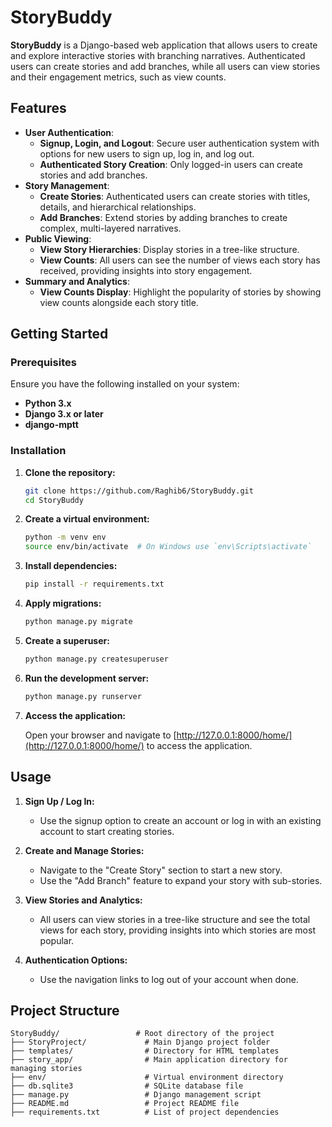 # StoryBuddy

**StoryBuddy** is a Django-based web application that allows users to create and explore interactive stories with branching narratives. Authenticated users can create stories and add branches, while all users can view stories and their engagement metrics, such as view counts.

## Features

- **User Authentication**: 
  - **Signup, Login, and Logout**: Secure user authentication system with options for new users to sign up, log in, and log out.
  - **Authenticated Story Creation**: Only logged-in users can create stories and add branches.
- **Story Management**:
  - **Create Stories**: Authenticated users can create stories with titles, details, and hierarchical relationships.
  - **Add Branches**: Extend stories by adding branches to create complex, multi-layered narratives.
- **Public Viewing**:
  - **View Story Hierarchies**: Display stories in a tree-like structure.
  - **View Counts**: All users can see the number of views each story has received, providing insights into story engagement.
- **Summary and Analytics**:
  - **View Counts Display**: Highlight the popularity of stories by showing view counts alongside each story title.

## Getting Started

### Prerequisites

Ensure you have the following installed on your system:

- **Python 3.x**
- **Django 3.x or later**
- **django-mptt**

### Installation

1. **Clone the repository:**

    ```bash
    git clone https://github.com/Raghib6/StoryBuddy.git
    cd StoryBuddy
    ```

2. **Create a virtual environment:**

    ```bash
    python -m venv env
    source env/bin/activate  # On Windows use `env\Scripts\activate`
    ```

3. **Install dependencies:**

    ```bash
    pip install -r requirements.txt
    ```

4. **Apply migrations:**

    ```bash
    python manage.py migrate
    ```

5. **Create a superuser:**

    ```bash
    python manage.py createsuperuser
    ```

6. **Run the development server:**

    ```bash
    python manage.py runserver
    ```

7. **Access the application:**

    Open your browser and navigate to [http://127.0.0.1:8000/home/](http://127.0.0.1:8000/home/) to access the application.

## Usage

1. **Sign Up / Log In:**
   - Use the signup option to create an account or log in with an existing account to start creating stories.

2. **Create and Manage Stories:**
   - Navigate to the "Create Story" section to start a new story.
   - Use the "Add Branch" feature to expand your story with sub-stories.

3. **View Stories and Analytics:**
   - All users can view stories in a tree-like structure and see the total views for each story, providing insights into which stories are most popular.

4. **Authentication Options:**
   - Use the navigation links to log out of your account when done.

## Project Structure

```
StoryBuddy/                 # Root directory of the project
├── StoryProject/             # Main Django project folder
├── templates/                # Directory for HTML templates
├── story_app/                # Main application directory for managing stories
├── env/                      # Virtual environment directory
├── db.sqlite3                # SQLite database file
├── manage.py                 # Django management script
├── README.md                 # Project README file
├── requirements.txt          # List of project dependencies
```